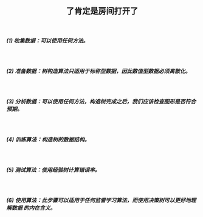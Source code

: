 
   <h2 align="center">了肯定是房间打开了</h2></br>
   <h5>(1) 收集数据：可以使用任何方法。</h5></br>
   <h5>(2) 准备数据：树构造算法只适用于标称型数据，因此数值型数据必须离散化。</h5></br>
   <h5>(3) 分析数据：可以使用任何方法，构造树完成之后，我们应该检查图形是否符合预期。</h5></br>
   <h5>(4) 训练算法：构造树的数据结构。</h5></br>
   <h5>(5) 测试算法：使用经验树计算错误率。</h5></br>
   <h5>(6) 使用算法：此步骤可以适用于任何监督学习算法，而使用决策树可以更好地理解数据
的内在含义。</h5></br>
 
 
 
 
 
 
 
 
